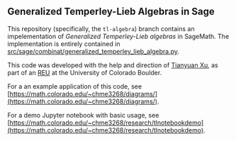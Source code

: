 ## Generalized Temperley-Lieb Algebras in Sage

This repository (specifically, the `tl-algebra`) branch contains an impelementation of *Generalized Temperley-Lieb algebras* in SageMath.
The implementation is entirely contained in [src/sage/combinat/generalized_temperley_lieb_algebra.py](src/sage/combinat/generalized_temperley_lieb_algebra.py).

This code was developed with the help and direction of [Tianyuan Xu](https://math.colorado.edu/~tixu6187/), as part of an [REU](https://math.colorado.edu/~tixu6187/srm2020.html) at the University of Colorado Boulder.

For a an example application of this code, see [https://math.colorado.edu/~chme3268/diagrams/](https://math.colorado.edu/~chme3268/diagrams/).

For a demo Jupyter notebook with basic usage, see [https://math.colorado.edu/~chme3268/research/tlnotebookdemo](https://math.colorado.edu/~chme3268/research/tlnotebookdemo).
